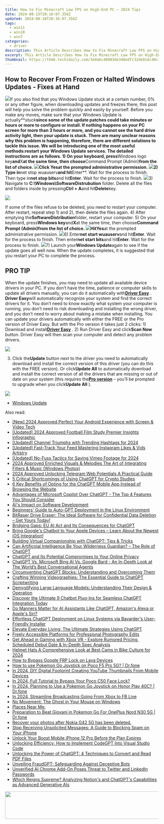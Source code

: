 ```yaml
---
title: How to Fix Minecraft Low FPS on High-End PC – 2024 Tips
date: 2024-08-15T20:16:07.356Z
updated: 2024-08-16T20:16:07.356Z
tags:
  - win11
  - win10
  - win7
categories:
  - driver
description: This Article Describes How to Fix Minecraft Low FPS on High-End PC – 2024 Tips
excerpt: This Article Describes How to Fix Minecraft Low FPS on High-End PC – 2024 Tips
thumbnail: https://thmb.techidaily.com/3e8a6c48903de348edfc32de01dc40c1bc954d345539201fb129df4e83ad3d30.jpg
---
```


## How to Recover From Frozen or Halted Windows Updates - Fixes at Hand

![](https://images.drivereasy.com/wp-content/uploads/2016/12/img_58589dd357321-600x383.jpg)If you also find that you Windows Update stuck at a certain number, 0% or any other figure, when downloading updates and freezes there, this post will help you solve the problem quickly and easily by yourself. Before you make any moves, make sure that your Windows Update is actually**_stuck_**since some of the update patches could take minutes or hours or more to configure or install. If nothing happens on your PC screen for more than 3 hours or more, and you cannot see the hard drive activity light, then your update is stuck. There are many unclear reasons why this problem is happening, therefore, there are different solutions to tackle this issue. We will be introducing one of the most useful methods:**restart your Windows Update services**. The detailed instructions are as follows. 1) On your keyboard, press**Windows logo key**and**X**at the same time, then choose**Command Prompt (Admin)**from the list of choice. ![](https://images.drivereasy.com/wp-content/uploads/2016/12/img_5858a50df1ba3.png)Click **Yes**at the prompted administrative permission. ![](https://images.drivereasy.com/wp-content/uploads/2016/12/img_5858a5562d15c.jpg)2) Type in**net stop wuauserv**and hit**Enter**. Wait for the process to finish. Then type in**net stop bits**and hit**Enter**. Wait for the process to finish. ![](https://images.drivereasy.com/wp-content/uploads/2016/12/img_5858a5f42a47f.jpg)3) Navigate to **C:\\Windows\\SoftwareDistrubution** folder. Delete all the files and folders inside by pressing**Ctrl + A**and hit**Delete**key.

![](https://images.drivereasy.com/wp-content/uploads/2016/12/img_5858a7e8c397c.jpg)

If some of the files refuse to be deleted, you need to restart your computer. After restart, repeat step 1) and 2), then delete the files again. 4) After emptying the**SoftwareDistribution**folder, restart your computer. 5) On your keyboard, press**Windows key**and**X**at the same time, then choose**Command Prompt (Admin)**from the list of choice. ![](https://images.drivereasy.com/wp-content/uploads/2016/12/img_5858a50df1ba3.png)Hit**Yes**at the prompted administrative permission. ![](https://images.drivereasy.com/wp-content/uploads/2016/12/img_5858a5562d15c.jpg)6) Enter**net start wuauserv**and hit**Enter**. Wait for the process to finish. Then enter**net start bits**and hit**Enter**. Wait for the process to finish. ![](https://images.drivereasy.com/wp-content/uploads/2016/12/img_5858a8c92cd6b.jpg)7) Launch your**Windows Update**again to see if the update goes all well now. When the update completes, it is suggested that you restart your PC to complete the process.

## **PRO TIP**

When the update finishes, you may need to update all available device drivers in your PC.  If you don’t have the time, patience or computer skills to update all drivers manually, you can do it automatically with[**Driver Easy**](https://tools.techidaily.com/drivereasy/download/) . **Driver Easy**will automatically recognize your system and find the correct drivers for it. You don’t need to know exactly what system your computer is running, you don’t need to risk downloading and installing the wrong driver, and you don’t need to worry about making a mistake when installing. You can update your drivers automatically with either the FREE or the Pro version of Driver Easy. But with the Pro version it takes just 2 clicks: 1) Download and install[**Driver Easy**](https://tools.techidaily.com/drivereasy/download/) .  2) Run Driver Easy and click**Scan Now** button. Driver Easy will then scan your computer and detect any problem drivers.

![](https://images.drivereasy.com/wp-content/uploads/2017/07/img_5959b3141ff9a.png)

 3) Click the**Update** button next to the driver you need to automatically download and install the correct version of this driver (you can do this with the FREE version).  Or click**Update All** to automatically download and install the correct version of all the drivers that are missing or out of date on your system (this requires the[**Pro version**](https://tools.techidaily.com/drivereasy/download/) – you’ll be prompted to upgrade when you click**Update All** ).

![](https://images.drivereasy.com/wp-content/uploads/2017/07/img_5959b3351e9ca.jpg)

* [Windows Update](https://tools.techidaily.com/drivereasy/download/)

<ins class="adsbygoogle"
     style="display:block"
     data-ad-format="autorelaxed"
     data-ad-client="ca-pub-7571918770474297"
     data-ad-slot="1223367746"></ins>



<ins class="adsbygoogle"
     style="display:block"
     data-ad-client="ca-pub-7571918770474297"
     data-ad-slot="8358498916"
     data-ad-format="auto"
     data-full-width-responsive="true"></ins>

<span class="atpl-alsoreadstyle">Also read:</span>
<div><ul>
<li><a href="https://screen-recording.techidaily.com/new-2024-approved-perfect-your-android-experience-with-screen-and-video-tech/"><u>[New] 2024 Approved  Perfect Your Android Experience with Screen & Video Tech</u></a></li>
<li><a href="https://eaxpv-info.techidaily.com/updated-2024-approved-football-film-study-premier-insights-infographic/"><u>[Updated] 2024 Approved  Football Film Study  Premier Insights Infographic</u></a></li>
<li><a href="https://facebook-video-footage.techidaily.com/updated-channel-triumphs-with-trending-hashtags-for-2024/"><u>[Updated] Channel Triumphs with Trending Hashtags for 2024</u></a></li>
<li><a href="https://instagram-clips.techidaily.com/updated-fast-track-your-feed-mastering-instagram-likes-and-vids-artistry/"><u>[Updated] Fast-Track Your Feed  Mastering Instagram Likes & Vids Artistry</u></a></li>
<li><a href="https://on-screen-recording.techidaily.com/updated-no-fuss-tactics-for-saving-vimeo-footage-for-2024/"><u>[Updated] No-Fuss Tactics for Saving Vimeo Footage for 2024</u></a></li>
<li><a href="https://fox-friendly.techidaily.com/2024-approved-enriched-visuals-and-melodies-the-art-of-integrating-filters-and-music-windows-photos/"><u>2024 Approved  Enriched Visuals & Melodies  The Art of Integrating Filters & Music (Windows Photos)</u></a></li>
<li><a href="https://some-skills.techidaily.com/2024-approved-unlocking-telegram-web-potentials-a-practical-guide/"><u>2024 Approved  Unlocking Telegram Web Potentials  A Practical Guide</u></a></li>
<li><a href="https://tech-hub.techidaily.com/5-critical-shortcomings-of-using-chatgpt-for-crypto-studies/"><u>5 Critical Shortcomings of Using ChatGPT for Crypto Studies</u></a></li>
<li><a href="https://tech-hub.techidaily.com/6-key-benefits-of-opting-for-the-chatgpt-mobile-app-instead-of-browsing-the-website/"><u>6 Key Benefits of Opting for the ChatGPT Mobile App Instead of Browsing the Website</u></a></li>
<li><a href="https://tech-hub.techidaily.com/advantages-of-microsoft-copilot-over-chatgpt-the-top-4-features-you-should-consider/"><u>Advantages of Microsoft Copilot Over ChatGPT - The Top 4 Features You Should Consider</u></a></li>
<li><a href="https://tech-hub.techidaily.com/ais-impact-on-software-development/"><u>AI's Impact on Software Development</u></a></li>
<li><a href="https://tech-hub.techidaily.com/beginners-guide-to-auto-gpt-deployment-in-the-linux-environment/"><u>Beginners' Guide to Auto-GPT Deployment in the Linux Environment</u></a></li>
<li><a href="https://data-safeguard.techidaily.com/1721202628951-bitraser-drive-eraser-the-ideal-software-for-confidential-data-deletion-get-yours-today/"><u>BitRaser Drive Eraser: The Ideal Software for Confidential Data Deletion – Get Yours Today!</u></a></li>
<li><a href="https://tech-hub.techidaily.com/bridging-gaps-eu-ai-act-and-its-consequences-for-chatgpt/"><u>Bridging Gaps: EU AI Act and Its Consequences for ChatGPT</u></a></li>
<li><a href="https://tech-hub.techidaily.com/bring-googles-chatbot-to-your-apple-devices-learn-about-the-newest-ios-integration/"><u>Bring Google's Chatbot to Your Apple Devices – Learn About the Newest iOS Integration!</u></a></li>
<li><a href="https://tech-hub.techidaily.com/building-virtual-companionship-with-chatgpt-tips-and-tricks/"><u>Building Virtual Companionship with ChatGPT: Tips & Tricks</u></a></li>
<li><a href="https://tech-hub.techidaily.com/can-artificnial-intelligence-be-your-wilderness-guardian-the-role-of-chatgpt/"><u>Can Artificnial Intelligence Be Your Wilderness Guardian? – The Role of ChatGPT</u></a></li>
<li><a href="https://tech-hub.techidaily.com/chatgpt-and-its-potential-compromises-to-your-online-privacy/"><u>ChatGPT and Its Potential Compromises to Your Online Privacy</u></a></li>
<li><a href="https://tech-hub.techidaily.com/chatgpt-vs-microsoft-bing-ai-vs-google-bard-an-in-depth-look-at-the-worlds-best-conversational-agents/"><u>ChatGPT Vs. Microsoft Bing AI Vs. Google Bard - An In-Depth Look at The World’s Best Conversational Agents</u></a></li>
<li><a href="https://tech-hub.techidaily.com/circumventing-chatgpt-blocks-understanding-and-overcoming-them/"><u>Circumventing ChatGPT Blocks: Understanding and Overcoming Them</u></a></li>
<li><a href="https://tech-hub.techidaily.com/crafting-winning-videographies-the-essential-guide-to-chatgpt-scriptwriting/"><u>Crafting Winning Videographies: The Essential Guide to ChatGPT Scriptwriting</u></a></li>
<li><a href="https://tech-hub.techidaily.com/demystifying-large-language-models-understanding-their-design-and-operation/"><u>Demystifying Large Language Models: Understanding Their Design & Operation</u></a></li>
<li><a href="https://tech-hub.techidaily.com/1722066810907-discover-the-ultimate-9-chatbot-plug-ins-for-seamless-chatgpt-integration-today/"><u>Discover the Ultimate 9 Chatbot Plug-Ins for Seamless ChatGPT Integration Today</u></a></li>
<li><a href="https://tech-hub.techidaily.com/do-manners-matter-for-ai-assistants-like-chatgpt-amazons-alexa-or-apples-siri/"><u>Do Manners Matter for AI Assistants Like ChatGPT, Amazon's Alexa or Apple's Siri?</u></a></li>
<li><a href="https://tech-hub.techidaily.com/effortless-chatgpt-deployment-on-linux-systems-via-bavarders-user-friendly-installer/"><u>Effortless ChatGPT Deployment on Linux Systems via Bavarder's User-Friendly Installer</u></a></li>
<li><a href="https://tech-hub.techidaily.com/elevate-everyday-living-the-ultimate-strategies-using-chatgpt/"><u>Elevate Everyday Living: The Ultimate Strategies Using ChatGPT</u></a></li>
<li><a href="https://extra-tips.techidaily.com/freely-accessible-platforms-for-professional-photography-edits/"><u>Freely Accessible Platforms for Professional Photography Edits</u></a></li>
<li><a href="https://techtrends.techidaily.com/get-ahead-in-gaming-with-xbox-vr-explore-rumored-pricing-scheduled-debut-date-and-in-depth-spec-analysis/"><u>Get Ahead in Gaming with Xbox VR - Explore Rumored Pricing, Scheduled Debut Date & In-Depth Spec Analysis</u></a></li>
<li><a href="https://some-knowledge.techidaily.com/helmet-hats-a-comprehensive-look-at-best-cams-in-bike-culture-for-2024/"><u>Helmet Hats  A Comprehensive Look at Best Cams in Bike Culture for 2024</u></a></li>
<li><a href="https://android-frp.techidaily.com/how-to-bypass-google-frp-lock-on-lava-devices-by-drfone-android/"><u>How to Bypass Google FRP Lock on Lava Devices</u></a></li>
<li><a href="https://pokemon-go-android.techidaily.com/how-to-use-pokemon-go-joystick-on-poco-f5-pro-5g-drfone-by-drfone-virtual-android/"><u>How to use Pokemon Go Joystick on Poco F5 Pro 5G? | Dr.fone</u></a></li>
<li><a href="https://youtube-clips.techidaily.com/in-2024-diy-digital-footprint-creating-youtube-thumbnails-from-mobile-devices/"><u>In 2024, DIY Digital Footprint  Creating YouTube Thumbnails From Mobile Devices</u></a></li>
<li><a href="https://easy-unlock-android.techidaily.com/in-2024-full-tutorial-to-bypass-your-poco-c50-face-lock-by-drfone-android/"><u>In 2024, Full Tutorial to Bypass Your Poco C50 Face Lock?</u></a></li>
<li><a href="https://pokemon-go-android.techidaily.com/in-2024-planning-to-use-a-pokemon-go-joystick-on-honor-play-40c-drfone-by-drfone-virtual-android/"><u>In 2024, Planning to Use a Pokemon Go Joystick on Honor Play 40C? | Dr.fone</u></a></li>
<li><a href="https://facebook-video-content.techidaily.com/in-2024-streamline-broadcasting-going-from-xbox-to-fb-live/"><u>In 2024, Streamline Broadcasting  Going From Xbox to FB Live</u></a></li>
<li><a href="https://driver-error.techidaily.com/no-movement-the-ghost-in-your-mouse-on-windows/"><u>No Movement: The Ghost in Your Mouse on Windows</u></a></li>
<li><a href="https://tech-hub.techidaily.com/1721763925354-places-near-me/"><u>Places Near Me:</u></a></li>
<li><a href="https://android-pokemon-go.techidaily.com/preparation-to-beat-giovani-in-pokemon-go-for-oneplus-nord-n30-5g-drfone-by-drfone-virtual-android/"><u>Preparation to Beat Giovani in Pokemon Go For OnePlus Nord N30 5G | Dr.fone</u></a></li>
<li><a href="https://review-topics.techidaily.com/recover-your-photos-after-nokia-g42-5g-has-been-deleted-by-fonelab-android-recover-photos/"><u>Recover your photos after Nokia G42 5G has been deleted.</u></a></li>
<li><a href="https://techtrends.techidaily.com/stop-receiving-unsolicited-messages-a-guide-to-blocking-spam-on-your-iphone/"><u>Stop Receiving Unsolicited Messages: A Guide to Blocking Spam on Your iPhone</u></a></li>
<li><a href="https://sim-unlock.techidaily.com/unlock-your-boost-mobile-iphone-12-pro-before-the-plan-expires-by-drfone-ios/"><u>Unlock Your Boost Mobile iPhone 12 Pro Before the Plan Expires</u></a></li>
<li><a href="https://tech-hub.techidaily.com/unlocking-efficiency-how-to-implement-codegpt-into-visual-studio-code/"><u>Unlocking Efficiency: How to Implement CodeGPT Into Visual Studio Code</u></a></li>
<li><a href="https://tech-hub.techidaily.com/unlocking-the-power-of-chatgpt-4-techniques-to-convert-and-read-pdf-files/"><u>Unlocking the Power of ChatGPT: 4 Techniques to Convert and Read PDF Files</u></a></li>
<li><a href="https://tech-hub.techidaily.com/unveiling-fraudgpt-safeguarding-against-deceptive-bots/"><u>Unveiling FraudGPT: Safeguarding Against Deceptive Bots</u></a></li>
<li><a href="https://tech-hub.techidaily.com/unverified-ai-chrome-add-on-poses-threat-to-twitter-and-linkedin-passwords/"><u>Unverified AI Chrome Add-On Poses Threat to Twitter and LinkedIn Passwords</u></a></li>
<li><a href="https://tech-hub.techidaily.com/which-reigns-supreme-analyzing-notions-and-chatgpts-capabilities-as-advanced-generative-ais/"><u>Which Reigns Supreme? Analyzing Notion's and ChatGPT's Capabilities as Advanced Generative AIs</u></a></li>
</ul></div>

<!-- affiliate ads begin -->
<a href="https://mindmanager.sjv.io/c/5597632/1787667/20231" target="_top" id="1787667"><img src="//a.impactradius-go.com/display-ad/20231-1787667" border="0" alt="" width="728" height="90"/></a><img height="0" width="0" src="https://imp.pxf.io/i/5597632/1787667/20231" style="position:absolute;visibility:hidden;" border="0" />
<!-- affiliate ads end -->